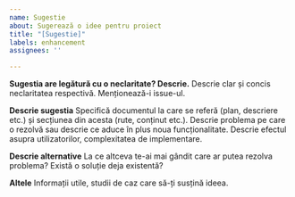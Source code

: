 ```yaml
---
name: Sugestie
about: Sugerează o idee pentru proiect
title: "[Sugestie]"
labels: enhancement
assignees: ''

---
```


**Sugestia are legătură cu o neclaritate? Descrie.**
Descrie clar și concis neclaritatea respectivă. Menționează-i issue-ul.

**Descrie sugestia**
Specifică documentul la care se referă (plan, descriere etc.) și secțiunea din acesta (rute, conținut etc.). Descrie problema pe care o rezolvă sau descrie ce aduce în plus noua funcționalitate. Descrie efectul asupra utilizatorilor, complexitatea de implementare.

**Descrie alternative**
La ce altceva te-ai mai gândit care ar putea rezolva problema? Există o soluție deja existentă?

**Altele**
Informații utile, studii de caz care să-ți susțină ideea.

